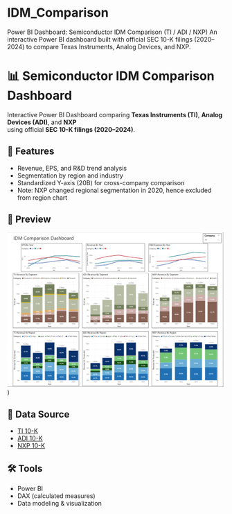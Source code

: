 # IDM_Comparison
Power BI Dashboard: Semiconductor IDM Comparison (TI / ADI / NXP) An interactive Power BI dashboard built with official SEC 10-K filings (2020–2024) to compare Texas Instruments, Analog Devices, and NXP.

# 📊 Semiconductor IDM Comparison Dashboard

Interactive Power BI Dashboard comparing **Texas Instruments (TI)**, **Analog Devices (ADI)**, and **NXP**  
using official **SEC 10-K filings (2020–2024)**.

## 🔎 Features
- Revenue, EPS, and R&D trend analysis
- Segmentation by region and industry
- Standardized Y-axis (20B) for cross-company comparison
- Note: NXP changed regional segmentation in 2020, hence excluded from region chart

## 📂 Preview
![Dashboard Screenshot](https://github.com/chen7io/IDM_Comparison/blob/main/IDM_Image.png))

## 📑 Data Source
- [TI 10-K](https://investor.ti.com/financial-information/sec-filings)
- [ADI 10-K](https://investor.analog.com/financial-information/sec-filings)
- [NXP 10-K](https://investors.nxp.com/financials/sec-filings)

## 🛠 Tools
- Power BI
- DAX (calculated measures)
- Data modeling & visualization
